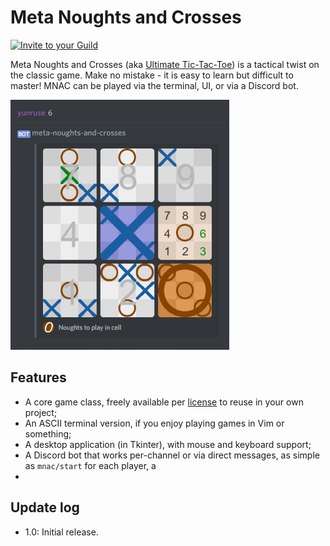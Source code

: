 # Meta Noughts and Crosses

<a href="https://discordapp.com/oauth2/authorize?client_id=446046704039624715&scope=bot">
<img src="https://img.shields.io/badge/Add%20to%20your-Discord-9399ff.svg" alt="Invite to your Guild"></a>

Meta Noughts and Crosses (aka [Ultimate Tic-Tac-Toe](wiki)) is a tactical twist on the classic game. Make no mistake - it is easy to learn but difficult to master! MNAC can be played via the terminal, UI, or via a Discord bot.

![A screenshot of the Discord bot. A player types in '6', and the bot responds with an image of the game.](assets/screenshot_discord.png)

## Features

- A core game class, freely available per [license] to reuse in your own project;
- An ASCII terminal version, if you enjoy playing games in Vim or something;
- A desktop application (in Tkinter), with mouse and keyboard support;
- A Discord bot that works per-channel or via direct messages, as simple as `mnac/start` for each player, a 
-

## Update log
- 1.0: Initial release.

[wiki]: https://en.wikipedia.org/wiki/Ultimate_tic-tac-toe
[license]: license.txt